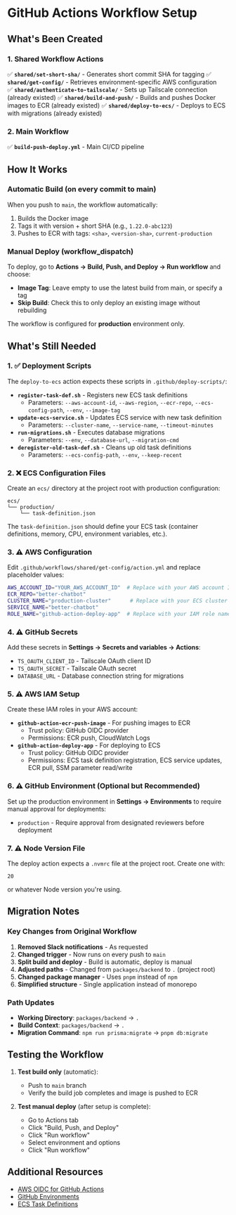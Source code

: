 # GitHub Actions Workflow Setup

## What's Been Created

### 1. Shared Workflow Actions

✅ **`shared/set-short-sha/`** - Generates short commit SHA for tagging
✅ **`shared/get-config/`** - Retrieves environment-specific AWS configuration  
✅ **`shared/authenticate-to-tailscale/`** - Sets up Tailscale connection (already existed)
✅ **`shared/build-and-push/`** - Builds and pushes Docker images to ECR (already existed)
✅ **`shared/deploy-to-ecs/`** - Deploys to ECS with migrations (already existed)

### 2. Main Workflow

✅ **`build-push-deploy.yml`** - Main CI/CD pipeline

## How It Works

### Automatic Build (on every commit to main)

When you push to `main`, the workflow automatically:

1. Builds the Docker image
2. Tags it with version + short SHA (e.g., `1.22.0-abc123`)
3. Pushes to ECR with tags: `<sha>`, `<version-sha>`, `current-production`

### Manual Deploy (workflow_dispatch)

To deploy, go to **Actions → Build, Push, and Deploy → Run workflow** and choose:

- **Image Tag**: Leave empty to use the latest build from main, or specify a tag
- **Skip Build**: Check this to only deploy an existing image without rebuilding

The workflow is configured for **production** environment only.

## What's Still Needed

### 1. ✅ Deployment Scripts

The `deploy-to-ecs` action expects these scripts in `.github/deploy-scripts/`:

- **`register-task-def.sh`** - Registers new ECS task definitions
  - Parameters: `--aws-account-id`, `--aws-region`, `--ecr-repo`, `--ecs-config-path`, `--env`, `--image-tag`
- **`update-ecs-service.sh`** - Updates ECS service with new task definition
  - Parameters: `--cluster-name`, `--service-name`, `--timeout-minutes`
- **`run-migrations.sh`** - Executes database migrations
  - Parameters: `--env`, `--database-url`, `--migration-cmd`
- **`deregister-old-task-def.sh`** - Cleans up old task definitions
  - Parameters: `--ecs-config-path`, `--env`, `--keep-recent`

### 2. ❌ ECS Configuration Files

Create an `ecs/` directory at the project root with production configuration:

```
ecs/
└── production/
    └── task-definition.json
```

The `task-definition.json` should define your ECS task (container definitions, memory, CPU, environment variables, etc.).

### 3. ⚠️ AWS Configuration

Edit `.github/workflows/shared/get-config/action.yml` and replace placeholder values:

```bash
AWS_ACCOUNT_ID="YOUR_AWS_ACCOUNT_ID"  # Replace with your AWS account ID
ECR_REPO="better-chatbot"
CLUSTER_NAME="production-cluster"      # Replace with your ECS cluster name
SERVICE_NAME="better-chatbot"
ROLE_NAME="github-action-deploy-app"  # Replace with your IAM role name
```

### 4. ⚠️ GitHub Secrets

Add these secrets in **Settings → Secrets and variables → Actions**:

- `TS_OAUTH_CLIENT_ID` - Tailscale OAuth client ID
- `TS_OAUTH_SECRET` - Tailscale OAuth secret
- `DATABASE_URL` - Database connection string for migrations

### 5. ⚠️ AWS IAM Setup

Create these IAM roles in your AWS account:

- **`github-action-ecr-push-image`** - For pushing images to ECR
  - Trust policy: GitHub OIDC provider
  - Permissions: ECR push, CloudWatch Logs
- **`github-action-deploy-app`** - For deploying to ECS
  - Trust policy: GitHub OIDC provider
  - Permissions: ECS task definition registration, ECS service updates, ECR pull, SSM parameter read/write

### 6. ⚠️ GitHub Environment (Optional but Recommended)

Set up the production environment in **Settings → Environments** to require manual approval for deployments:

- `production` - Require approval from designated reviewers before deployment

### 7. ⚠️ Node Version File

The deploy action expects a `.nvmrc` file at the project root. Create one with:

```
20
```

or whatever Node version you're using.

## Migration Notes

### Key Changes from Original Workflow

1. **Removed Slack notifications** - As requested
2. **Changed trigger** - Now runs on every push to `main`
3. **Split build and deploy** - Build is automatic, deploy is manual
4. **Adjusted paths** - Changed from `packages/backend` to `.` (project root)
5. **Changed package manager** - Uses `pnpm` instead of `npm`
6. **Simplified structure** - Single application instead of monorepo

### Path Updates

- **Working Directory**: `packages/backend` → `.`
- **Build Context**: `packages/backend` → `.`
- **Migration Command**: `npm run prisma:migrate` → `pnpm db:migrate`

## Testing the Workflow

1. **Test build only** (automatic):

   - Push to `main` branch
   - Verify the build job completes and image is pushed to ECR

2. **Test manual deploy** (after setup is complete):
   - Go to Actions tab
   - Click "Build, Push, and Deploy"
   - Click "Run workflow"
   - Select environment and options
   - Click "Run workflow"

## Additional Resources

- [AWS OIDC for GitHub Actions](https://docs.github.com/en/actions/deployment/security-hardening-your-deployments/configuring-openid-connect-in-amazon-web-services)
- [GitHub Environments](https://docs.github.com/en/actions/deployment/targeting-different-environments/using-environments-for-deployment)
- [ECS Task Definitions](https://docs.aws.amazon.com/AmazonECS/latest/developerguide/task_definitions.html)
